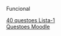 Funcional 

[40 questoes Lista-1](https://github.com/Outro-Lucas/Funcional/tree/master/Lista%202) </br>
[Questoes Moodle](https://github.com/Outro-Lucas/Funcional/tree/master/Questoes_Moodle)
